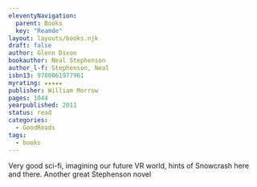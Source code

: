 ```yaml
---
eleventyNavigation:
  parent: Books
  key: "Reamde"
layout: layouts/books.njk
draft: false
author: Glenn Dixon
bookauthor: Neal Stephenson
author_l-f: Stephenson, Neal
isbn13: 9780061977961
myrating: ★★★★★
publisher: William Morrow
pages: 1044
yearpublished: 2011
status: read
categories:
  - GoodReads
tags:
  - books
---
```

Very good sci-fi, imagining our future VR world, hints of Snowcrash here and there. Another great Stephenson novel
